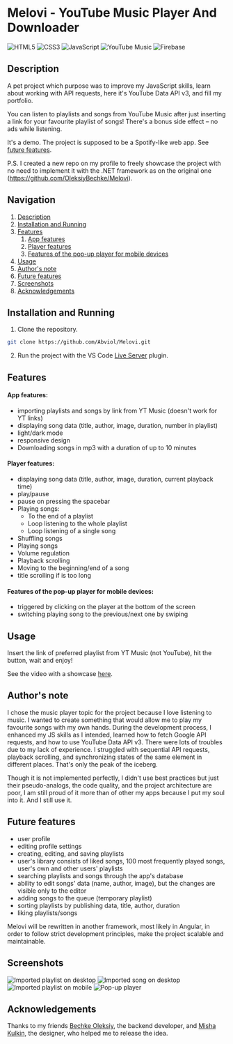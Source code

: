 ﻿# Melovi - YouTube Music Player And Downloader

![HTML5](https://img.shields.io/badge/html5-%23E34F26.svg?style=for-the-badge&logo=html5&logoColor=white) ![CSS3](https://img.shields.io/badge/css3-%231572B6.svg?style=for-the-badge&logo=css3&logoColor=white) ![JavaScript](https://img.shields.io/badge/javascript-%23323330.svg?style=for-the-badge&logo=javascript&logoColor=%23F7DF1E) ![YouTube Music](https://img.shields.io/badge/YouTube_Music-FF0000?style=for-the-badge&logo=youtube-music&logoColor=white) ![Firebase](https://img.shields.io/badge/firebase-%23039BE5.svg?style=for-the-badge&logo=firebase)



## Description

A pet project which purpose was to improve my JavaScript skills, learn about working with API requests, here it's YouTube Data API v3, and fill my portfolio.

You can listen to playlists and songs from YouTube Music after just inserting a link for your favourite playlist of songs! There's a bonus side effect – no ads while listening.

It's a demo. The project is supposed to be a Spotify-like web app. See [future features](#future-features).

P.S. I created a new repo on my profile to freely showcase the project with no need to implement it with the .NET framework as on the original one (https://github.com/OleksiyBechke/Melovi).



## Navigation

1. [Description](#description)
1. [Installation and Running](#installation-and-running)
1. [Features](#features)
   1. [App features](#app-features)
   1. [Player features](#player-features)
   1. [Features of the pop-up player for mobile devices](#features-of-the-pop-up-player-for-mobile-devices)
1. [Usage](#usage)
1. [Author's note](#authors-note)
1. [Future features](#future-features)
1. [Screenshots](#screenshots)
1. [Acknowledgements](#acknowledgements)

## Installation and Running

1. Clone the repository.

```bash
git clone https://github.com/Abviol/Melovi.git
```

2. Run the project with the VS Code [Live Server](https://marketplace.visualstudio.com/items?itemName=ritwickdey.LiveServer) plugin.



## Features

#### App features:
- importing playlists and songs by link from YT Music (doesn't work for YT links)
- displaying song data (title, author, image, duration, number in playlist)
- light/dark mode
- responsive design
- Downloading songs in mp3 with a duration of up to 10 minutes

#### Player features:
- displaying song data (title, author, image, duration, current playback time)
- play/pause
- pause on pressing the spacebar
- Playing songs: 
   - To the end of a playlist
   - Loop listening to the whole playlist
   - Loop listening of a single song
- Shuffling songs
- Playing songs
- Volume regulation
- Playback scrolling
- Moving to the beginning/end of a song
- title scrolling if is too long

#### Features of the pop-up player for mobile devices:
- triggered by clicking on the player at the bottom of the screen
- switching playing song to the previous/next one by swiping



## Usage

Insert the link of preferred playlist from YT Music (not YouTube), hit the button, wait and enjoy!

See the video with a showcase [here](https://youtu.be/WUL4MkosYzo).



## Author's note

I chose the music player topic for the project because I love listening to music. I wanted to create something that would allow me to play my favourite songs with my own hands. During the development process, I enhanced my JS skills as I intended, learned how to fetch Google API requests, and how to use YouTube Data API v3. There were lots of troubles due to my lack of experience. I struggled with sequential API requests, playback scrolling, and synchronizing states of the same element in different places. That's only the peak of the iceberg.

Though it is not implemented perfectly, I didn't use best practices but just their pseudo-analogs, the code quality, and the project architecture are poor, I am still proud of it more than of other my apps because I put my soul into it. And I still use it.




## Future features

- user profile
- editing profile settings
- creating, editing, and saving playlists
- user's library consists of liked songs, 100 most frequently played songs, user's own and other users' playlists
- searching playlists and songs through the app's database
- ability to edit songs' data (name, author, image), but the changes are visible only to the editor
- adding songs to the queue (temporary playlist)
- sorting playlists by publishing data, title, author, duration
- liking playlists/songs

Melovi will be rewritten in another framework, most likely in Angular, in order to follow strict development principles, make the project scalable and maintainable.



## Screenshots

![Imported playlist on desktop](./images/screenshots/imported_playlist.jpg)
![Imported song on desktop](./images/screenshots/imported_song.jpg)
![Imported playlist on mobile](./images/screenshots/imported_playlist_mobile.jpg) ![Pop-up player](./images/screenshots/pop-up_player.jpg)



## Acknowledgements

Thanks to my friends [Bechke Oleksiy](https://github.com/OleksiyBechke), the backend developer, and [Misha Kulkin](https://www.instagram.com/mishakulkin/), the designer, who helped me to release the idea.
